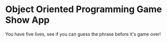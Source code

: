 # Object Oriented Programming Game Show App

You have five lives, see if you can guess the phrase before it's game over!
